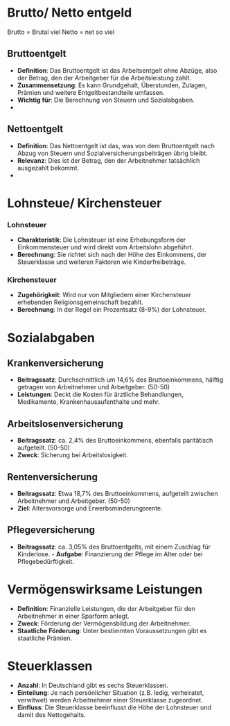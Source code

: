 # Brutto/ Netto entgeld
Brutto = Brutal viel
Netto  = net so viel
## Bruttoentgelt 
- **Definition**: Das Bruttoentgelt ist das Arbeitsentgelt ohne Abzüge, also der Betrag, den der Arbeitgeber für die Arbeitsleistung zahlt. 
- **Zusammensetzung**: Es kann Grundgehalt, Überstunden, Zulagen, Prämien und weitere Entgeltbestandteile umfassen. 
- **Wichtig für**: Die Berechnung von Steuern und Sozialabgaben.
- 
## Nettoentgelt 
- **Definition**: Das Nettoentgelt ist das, was von dem Bruttoentgelt nach Abzug von Steuern und Sozialversicherungsbeiträgen übrig bleibt. 
- **Relevanz**: Dies ist der Betrag, den der Arbeitnehmer tatsächlich ausgezahlt bekommt.
- 
# Lohnsteue/ Kirchensteuer
### Lohnsteuer
- **Charakteristik**: Die Lohnsteuer ist eine Erhebungsform der Einkommensteuer und wird direkt vom Arbeitslohn abgeführt.
- **Berechnung**: Sie richtet sich nach der Höhe des Einkommens, der Steuerklasse und weiteren Faktoren wie Kinderfreibeträge.
### Kirchensteuer 
- **Zugehörigkeit**: Wird nur von Mitgliedern einer Kirchensteuer erhebenden Religionsgemeinschaft bezahlt. 
- **Berechnung**: In der Regel ein Prozentsatz (8-9%) der Lohnsteuer.

# Sozialabgaben
## Krankenversicherung
- **Beitragssatz**: Durchschnittlich um 14,6% des Bruttoeinkommens, hälftig getragen von Arbeitnehmer und Arbeitgeber. (50-50)
- **Leistungen**: Deckt die Kosten für ärztliche Behandlungen, Medikamente, Krankenhausaufenthalte und mehr.

## Arbeitslosenversicherung
- **Beitragssatz**: ca. 2,4% des Bruttoeinkommens, ebenfalls paritätisch aufgeteilt. (50-50)
- **Zweck**: Sicherung bei Arbeitslosigkeit.

## Rentenversicherung
- **Beitragssatz**: Etwa 18,7% des Bruttoeinkommens, aufgeteilt zwischen Arbeitnehmer und Arbeitgeber. (50-50) 
- **Ziel**: Altersvorsorge und Erwerbsminderungsrente.

## Pflegeversicherung
- **Beitragssatz**: ca. 3,05% des Bruttoentgelts, mit einem Zuschlag für Kinderlose. - **Aufgabe**: Finanzierung der Pflege im Alter oder bei Pflegebedürftigkeit.

# Vermögenswirksame Leistungen
- **Definition**: Finanzielle Leistungen, die der Arbeitgeber für den Arbeitnehmer in einer Sparform anlegt. 
- **Zweck**: Förderung der Vermögensbildung der Arbeitnehmer.
- **Staatliche Förderung**: Unter bestimmten Voraussetzungen gibt es staatliche Prämien.

# Steuerklassen
- **Anzahl**: In Deutschland gibt es sechs Steuerklassen. 
- **Einteilung**: Je nach persönlicher Situation (z.B. ledig, verheiratet, verwitwet) werden Arbeitnehmer einer Steuerklasse zugeordnet. 
- **Einfluss**: Die Steuerklasse beeinflusst die Höhe der Lohnsteuer und damit des Nettogehalts.